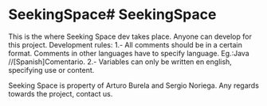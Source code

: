 # SeekingSpace# SeekingSpace
This is the where Seeking Space dev takes place.
Anyone can develop for this project.
Development rules:
1.- All comments should be in a certain format. Comments in other languages have to specify language. Eg.:Java //[Spanish]Comentario.
2.- Variables can only be written en english, specifying use or content.

Seeking Space is property of Arturo Burela and Sergio Noriega. Any regards towards the project, contact us.
